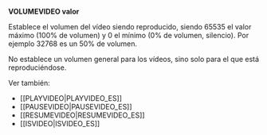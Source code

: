 **VOLUMEVIDEO valor**

Establece el volumen del vídeo siendo reproducido, siendo 65535 el valor máximo (100% de volumen) y 0 el mínimo (0% de volumen, silencio). Por ejemplo 32768 es un 50% de volumen.

No establece un volumen general para los vídeos, sino solo para el que está reproduciéndose.

Ver también:

* [[PLAYVIDEO|PLAYVIDEO_ES]]
* [[PAUSEVIDEO|PAUSEVIDEO_ES]]
* [[RESUMEVIDEO|RESUMEVIDEO_ES]]
* [[ISVIDEO|ISVIDEO_ES]]